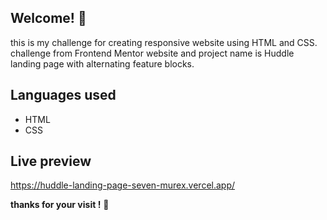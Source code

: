 ## Welcome! 👋

this is my challenge for creating responsive website using HTML and CSS.
challenge from Frontend Mentor website and project name is Huddle landing page with alternating feature blocks.

## Languages used

- HTML
- CSS

## Live preview

https://huddle-landing-page-seven-murex.vercel.app/

**thanks for your visit !** 🚀
